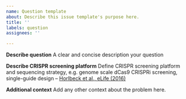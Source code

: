 ```yaml
---
name: Question template
about: Describe this issue template's purpose here.
title: ''
labels: question
assignees: ''

---
```


**Describe question**
A clear and concise description your question

**Describe CRISPR screening platform**
Define CRISPR screening platform and sequencing strategy,
e.g. genome scale dCas9 CRISPRi screening, single-guide design – [Horlbeck et al., eLife (2016)](http://dx.doi.org/10.7554/eLife.19760)

**Additional context**
Add any other context about the problem here.
